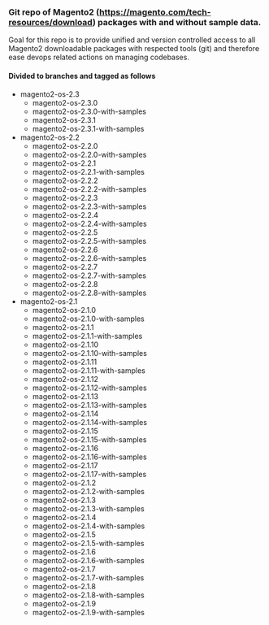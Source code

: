 ### Git repo of Magento2 (https://magento.com/tech-resources/download) packages with and without sample data. 

Goal for this repo is to provide unified and version controlled access to all Magento2
downloadable packages with respected tools (git) and therefore ease devops related actions on managing codebases.

#### Divided to branches and tagged as follows

* magento2-os-2.3
  * magento2-os-2.3.0
  * magento2-os-2.3.0-with-samples
  * magento2-os-2.3.1
  * magento2-os-2.3.1-with-samples
* magento2-os-2.2
  * magento2-os-2.2.0
  * magento2-os-2.2.0-with-samples
  * magento2-os-2.2.1
  * magento2-os-2.2.1-with-samples
  * magento2-os-2.2.2
  * magento2-os-2.2.2-with-samples
  * magento2-os-2.2.3
  * magento2-os-2.2.3-with-samples
  * magento2-os-2.2.4
  * magento2-os-2.2.4-with-samples
  * magento2-os-2.2.5
  * magento2-os-2.2.5-with-samples
  * magento2-os-2.2.6
  * magento2-os-2.2.6-with-samples
  * magento2-os-2.2.7
  * magento2-os-2.2.7-with-samples
  * magento2-os-2.2.8
  * magento2-os-2.2.8-with-samples
* magento2-os-2.1
  * magento2-os-2.1.0
  * magento2-os-2.1.0-with-samples
  * magento2-os-2.1.1
  * magento2-os-2.1.1-with-samples
  * magento2-os-2.1.10
  * magento2-os-2.1.10-with-samples
  * magento2-os-2.1.11
  * magento2-os-2.1.11-with-samples
  * magento2-os-2.1.12
  * magento2-os-2.1.12-with-samples
  * magento2-os-2.1.13
  * magento2-os-2.1.13-with-samples
  * magento2-os-2.1.14
  * magento2-os-2.1.14-with-samples
  * magento2-os-2.1.15
  * magento2-os-2.1.15-with-samples
  * magento2-os-2.1.16
  * magento2-os-2.1.16-with-samples
  * magento2-os-2.1.17
  * magento2-os-2.1.17-with-samples
  * magento2-os-2.1.2
  * magento2-os-2.1.2-with-samples
  * magento2-os-2.1.3
  * magento2-os-2.1.3-with-samples
  * magento2-os-2.1.4
  * magento2-os-2.1.4-with-samples
  * magento2-os-2.1.5
  * magento2-os-2.1.5-with-samples
  * magento2-os-2.1.6
  * magento2-os-2.1.6-with-samples
  * magento2-os-2.1.7
  * magento2-os-2.1.7-with-samples
  * magento2-os-2.1.8
  * magento2-os-2.1.8-with-samples
  * magento2-os-2.1.9
  * magento2-os-2.1.9-with-samples
